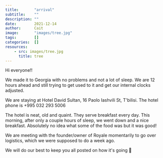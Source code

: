 ```yaml
---
title:       "arrival"
subtitle:    ""
description: ""
date:        2021-12-14
author:      Cait
image:       "images/tree.jpg"
tags:        []
categories:  []
resources:
    - src: images/tree.jpg
      title: tree 
---
```


Hi everyone!!

We made it to Georgia with no problems and not a lot of sleep. We are 12 hours ahead and still trying to get used to it and get our internal clocks adjusted.

We are staying at Hotel David Sultan, 16 Paolo Iashvili St, T'bilisi. The hotel phone is +995 032 293 5006

The hotel is neat, old and quaint. They serve breakfast every day. This morning, after only a couple hours of sleep, we went down and a nice breakfast. Absolutely no idea what some of the food was but it was good!

We are meeting with the founder/owner of Royale momentarily to go over logistics, which we were supposed to do a week ago. 

We will do our best to keep you all posted on how it's going 🙂
